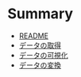 # Summary

* [README](README.md)
* [データの取得](01_DataGet.md)
* [データの可視化](02_DataVisualization.md)
* [データの変換](03_DataConversion.md)